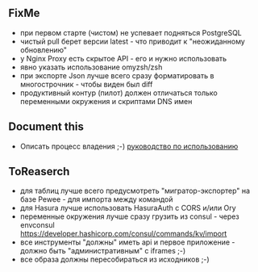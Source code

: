 ## FixMe

* при первом старте (чистом) не успевает подняться PostgreSQL
* чистый pull берет версии latest - что приводит к "неожиданному обновлению"
* у Nginx Proxy есть скрытое API - его и нужно использовать
* явно указать использование omyzsh/zsh
* при экспорте Json лучше всего сразу форматировать в многострочник - чтобы виден был diff
* продуктивный контур (пилот) должен отличаться только переменными окружения и скриптами DNS имен

## Document this

* Описать процесс владения ;-) [руководство по использованию](./CONTIBUTORS.md)

## ToReaserch

* для таблиц лучше всего предусмотреть "мигратор-экспортер" на базе Pewee - для импорта между командой
* для Hasura лучше использовать HasuraAuth с CORS и/или Ory
* переменные окружения лучше сразу грузить из consul - через envconsul https://developer.hashicorp.com/consul/commands/kv/import
* все инструменты "должны" иметь api и первое приложение - должно быть "административным" c iframes ;-)
* все образа должны пересобираться из исходников ;-)

